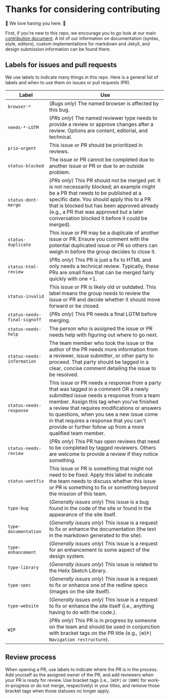 # Thanks for considering contributing

:tada: We love having you here. :tada:

First, if you're new to this repo, we encourage you to go look at our main
[contribution document](../contribute.md). A lot of our information on
documentation (syntax, style, editors), custom implementations for markdown
and Jekyll, and design submission information can be found there.

## Labels for issues and pull requests

We use labels to indicate many things in this repo. Here is a general list of
labels and when to use them on issues or pull requests (PR).

| Label | Use |
| --- | --- |
| `browser-*` | (_Bugs only_) The named browser is affected by this bug. |
| `needs-*-LGTM` | (_PRs only_) The named reviewer type needs to provide a review or approve changes after a review. Options are content, editorial, and technical. |
| `prio-urgent` | This issue or PR should be prioritized in reviews. |
| `status-blocked` | The issue or PR cannot be completed due to another issue or PR or due to an outside problem. |
| `status-dont-merge` | (_PRs only_) This PR should not be merged yet. It is not necessarily blocked; an example might be a PR that needs to be published at a specific date. You should apply this to a PR that is blocked but has been approved already (e.g., a PR that was approved but a later conversation blocked it before it could be merged). |
| `status-duplicate` | This issue or PR may be a duplicate of another issue or PR. Ensure you comment with the potential duplicated issue or PR so others can weigh in before the group decides to close it. |
| `status-html-review` | (_PRs only_) This PR is just a fix to HTML and only needs a technical review. Typically, these PRs are small fixes that can be merged fairly quickly with one +1. |
| `status-invalid` | This issue or PR is likely old or outdated. This label means the group needs to review the issue or PR and decide whether it should move forward or be closed. |
| `status-needs-final-signoff` | (_PRs only_) This PR needs a final LGTM before merging. |
| `status-needs-help` | The person who is assigned the issue or PR needs help with figuring out where to go next. |
| `status-needs-information` | The team member who took the issue or the author of the PR needs more information from a reviewer, issue submitter, or other party to proceed. That party should be tagged in a clear, concise comment detailing the issue to be resolved. |
| `status-needs-response` | This issue or PR needs a response from a party that was tagged in a comment OR a newly submitted issue needs a response from a team member. Assign this tag when you've finished a review that requires modifications or answers to questions, when you see a new issue come in that requires a response that you can't provide or further follow up from a more qualified team member. |
| `status-needs-review` | (_PRs only_) This PR has open reviews that need to be completed by tagged reviewers. Others are welcome to provide a review if they notice something. |
| `status-wontfix` | This issue or PR is something that might not need to be fixed. Apply this label to indicate the team needs to discuss whether this issue or PR is something to fix or something beyond the mission of this team. |
| `type-bug` | (_Generally issues only_) This issue is a bug found in the code of the site or found in the appearance of the site itself. |
| `type-documentation` | (_Generally issues only_) This issue is a request to fix or enhance the documentation (the text in the markdown generated to the site). |
| `type-enhancement` | (_Generally issues only_) This issue is a request for an enhancement to some aspect of the design system. |
| `type-library` | (_Generally issues only_) This issue is related to the Helix Sketch Library. |
| `type-spec` | (_Generally issues only_) This issue is a request to fix or enhance one of the redline specs (images on the site itself).
| `type-website` | (_Generally issues only_) This issue is a request to fix or enhance the site itself (i.e., anything having to do with the code.). |
| `WIP` | (_PRs only_) This PR is in progress by someone on the team and should be used in conjunction with bracket tags on the PR title (e.g., `[WIP] Navigation restructure`). |

## Review process

When opening a PR, use labels to indicate where the PR is in the process. Add yourself as the assigned owner of the PR, and add reviewers when your PR is ready for review. Use bracket tags (i.e., `[WIP]` or `[DNM]` for work-in-progress or do not merge, respectively) in your titles, and remove those bracket tags when those statuses no longer apply.
